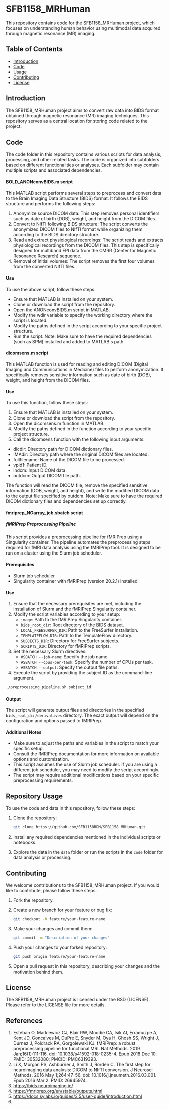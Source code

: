 # SFB1158_MRHuman

This repository contains code for the SFB1158_MRHuman project, which focuses on understanding human behavior using multimodal data acquired through magnetic resonance (MR) imaging.

## Table of Contents

- [Introduction](#introduction)
- [Code](#code)
- [Usage](#usage)
- [Contributing](#contributing)
- [License](#license)

## Introduction

The SFB1158_MRHuman project aims to convert raw data into BIDS format obtained through magnetic resonance (MR) imaging techniques. This repository serves as a central location for storing code related to the project.

## Code

The code folder in this repository contains various scripts for data analysis, processing, and other related tasks. The code is organized into subfolders based on different functionalities or analyses. Each subfolder may contain multiple scripts and associated dependencies.

#### **BOLD_ANONconvBIDS.m script**

This MATLAB script performs several steps to preprocess and convert data to the Brain Imaging Data Structure (BIDS) format. It follows the BIDS structure and performs the following steps:

1. Anonymize source DICOM data: This step removes personal identifiers such as date of birth (DOB), weight, and height from the DICOM files.
2. Convert to NIfTI following BIDS structure: The script converts the anonymized DICOM files to NIfTI format while organizing them according to the BIDS directory structure.
3. Read and extract physiological recordings: The script reads and extracts physiological recordings from the DICOM files. This step is specifically designed for multiband EPI data from the CMRR (Center for Magnetic Resonance Research) sequence.
4. Removal of initial volumes: The script removes the first four volumes from the converted NIfTI files.

#### Use
To use the above script, follow these steps:
- Ensure that MATLAB is installed on your system.
- Clone or download the script from the repository.
- Open the ANONconvBIDS.m script in MATLAB.
- Modify the wdir variable to specify the working directory where the script is located.
- Modify the paths defined in the script according to your specific project structure.
- Run the script.
Note: Make sure to have the required dependencies (such as SPM) installed and added to MATLAB's path.

#### **dicomsens.m script**

This MATLAB function is used for reading and editing DICOM (Digital Imaging and Communications in Medicine) files to perform anonymization. It specifically removes sensitive information such as date of birth (DOB), weight, and height from the DICOM files.

#### Use
To use this function, follow these steps:

1. Ensure that MATLAB is installed on your system.
2. Clone or download the script from the repository.
3. Open the dicomsens.m function in MATLAB.
4. Modify the paths defined in the function according to your specific project structure.
5. Call the dicomsens function with the following input arguments:

- dicdir: Directory path for DICOM dictionary files.
- IMAdir: Directory path where the original DICOM files are located.
- fullfilename: Name of the DICOM file to be processed.
- vpid1: Patient ID.
- indcm: Input DICOM data.
- outdcm: Output DICOM file path.

The function will read the DICOM file, remove the specified sensitive information (DOB, weight, and height), and write the modified DICOM data to the output file specified by outdcm.
Note: Make sure to have the required DICOM dictionary files and dependencies set up correctly.

#### **fmriprep_NOarray_job.sbatch script**

##### fMRIPrep Preprocessing Pipeline

This script provides a preprocessing pipeline for fMRIPrep using a Singularity container. The pipeline automates the preprocessing steps required for fMRI data analysis using the fMRIPrep tool. It is designed to be run on a cluster using the Slurm job scheduler.

#### Prerequisites

- Slurm job scheduler
- Singularity container with fMRIPrep (version 20.2.1) installed

#### Use

1. Ensure that the necessary prerequisites are met, including the installation of Slurm and the fMRIPrep Singularity container.
2. Modify the script variables according to your setup:
   - `image`: Path to the fMRIPrep Singularity container.
   - `bids_root_dir`: Root directory of the BIDS dataset.
   - `LOCAL_FREESURFER_DIR`: Path to the FreeSurfer installation.
   - `TEMPLATEFLOW_DIR`: Path to the TemplateFlow directory.
   - `SUBJECTS_DIR`: Directory for FreeSurfer subjects.
   - `SCRIPTS_DIR`: Directory for fMRIPrep scripts.
3. Set the necessary Slurm directives:
   - `#SBATCH --job-name`: Specify the job name.
   - `#SBATCH --cpus-per-task`: Specify the number of CPUs per task.
   - `#SBATCH --output`: Specify the output file paths.
4. Execute the script by providing the subject ID as the command-line argument.

```bash
./preprocessing_pipeline.sh subject_id
```

#### Output

The script will generate output files and directories in the specified `bids_root_dir/derivatives` directory. The exact output will depend on the configuration and options passed to fMRIPrep.

#### Additional Notes

- Make sure to adjust the paths and variables in the script to match your specific setup.
- Consult the fMRIPrep documentation for more information on available options and customization.
- This script assumes the use of Slurm job scheduler. If you are using a different job scheduler, you may need to modify the script accordingly.
- The script may require additional modifications based on your specific preprocessing requirements.


## Repository Usage

To use the code and data in this repository, follow these steps:

1. Clone the repository:

   ```bash
   git clone https://github.com/SFB1158RDM/SFB1158_MRHuman.git
   ```

2. Install any required dependencies mentioned in the individual scripts or notebooks.

3. Explore the data in the `data` folder or run the scripts in the `code` folder for data analysis or processing.

## Contributing

We welcome contributions to the SFB1158_MRHuman project. If you would like to contribute, please follow these steps:

1. Fork the repository.

2. Create a new branch for your feature or bug fix:

   ```bash
   git checkout -b feature/your-feature-name
   ```

3. Make your changes and commit them:

   ```bash
   git commit -m "Description of your changes"
   ```

4. Push your changes to your forked repository:

   ```bash
   git push origin feature/your-feature-name
   ```

5. Open a pull request in this repository, describing your changes and the motivation behind them.

## License

The SFB1158_MRHuman project is licensed under the BSD (LICENSE). Please refer to the LICENSE file for more details.


## References

1. Esteban O, Markiewicz CJ, Blair RW, Moodie CA, Isik AI, Erramuzpe A, Kent JD, Goncalves M, DuPre E, Snyder M, Oya H, Ghosh SS, Wright J, Durnez J, Poldrack RA, Gorgolewski KJ. fMRIPrep: a robust preprocessing pipeline for functional MRI. Nat Methods. 2019 Jan;16(1):111-116. doi: 10.1038/s41592-018-0235-4. Epub 2018 Dec 10. PMID: 30532080; PMCID: PMC6319393. 
2. Li X, Morgan PS, Ashburner J, Smith J, Rorden C. The first step for neuroimaging data analysis: DICOM to NIfTI conversion. J Neurosci Methods. 2016 May 1;264:47-56. doi: 10.1016/j.jneumeth.2016.03.001. Epub 2016 Mar 2. PMID: 26945974.
3. https://bids.neuroimaging.io/ 
4. https://fmriprep.org/en/stable/outputs.html 
5. https://docs.sylabs.io/guides/3.5/user-guide/introduction.html
6. 


